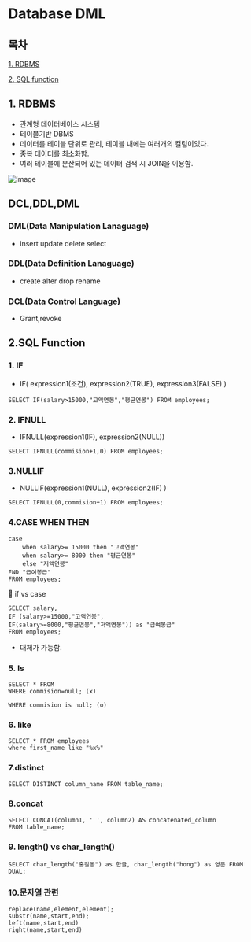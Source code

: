 # Database DML



## 목차

[1. RDBMS](#1-rdbms)

[2. SQL function](#2sql-function)



## 1. RDBMS

- 관계형 데이터베이스 시스템
- 테이블기반 DBMS
- 데이터를 테이블 단위로 관리, 테이블 내에는 여러개의 컬럼이있다.
- 중복 데이터를 최소화함.
- 여러 테이블에 분산되어 있는 데이터 검색 시 JOIN을 이용함. 

![image](https://github.com/SeokJuGo/SeokJuGo/assets/116260619/612d546c-261d-4e30-a33d-750edd8e3e9e)

## DCL,DDL,DML

### DML(Data Manipulation Lanaguage)

- insert update delete select

### DDL(Data Definition Lanaguage)

- create alter drop rename

### DCL(Data Control Language)

- Grant,revoke





## 2.SQL Function

### 1. IF

- IF( expression1(조건), expression2(TRUE), expression3(FALSE) )

```mysql
SELECT IF(salary>15000,"고액연봉","평균연봉") FROM employees;
```

### 2. IFNULL

- IFNULL(expression1(IF), expression2(NULL))

```mysql
SELECT IFNULL(commision+1,0) FROM employees;
```

### 3.NULLIF

- NULLIF(expression1(NULL), expression2(IF) )

```mysql
SELECT IFNULL(0,commision+1) FROM employees;
```

### 4.CASE WHEN THEN

```mysql
case
	when salary>= 15000 then "고액연봉"
	when salary>= 8000 then "평균연봉"
	else "저액연봉"
END "급여봉급"
FROM employees;
```

:rocket: if vs case

```mysql
SELECT salary,
IF (salary>=15000,"고액연봉",
IF(salary>=8000,"평균연봉","저액연봉")) as "급여봉급"
FROM employees;
```

- 대체가 가능함.

### 5. Is

```mysql
SELECT * FROM
WHERE commision=null; (x)

WHERE commision is null; (o)
```

### 6. like

```mysql
SELECT * FROM employees
where first_name like "%x%"
```

### 7.distinct

```mysql
SELECT DISTINCT column_name FROM table_name;
```

### 8.concat

```mysql
SELECT CONCAT(column1, ' ', column2) AS concatenated_column
FROM table_name;
```

### 9. length() vs char_length()

```mysql
SELECT char_length("홍길동") as 한글, char_length("hong") as 영문 FROM DUAL;
```

### 10.문자열 관련

```mysql
replace(name,element,element);
substr(name,start,end);
left(name,start,end)
right(name,start,end)
```
